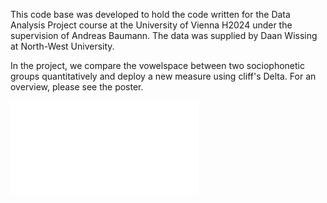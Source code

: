 This code base was developed to hold the code written for the Data Analysis Project course at the University of Vienna H2024 under the supervision of Andreas Baumann. The data was supplied by Daan Wissing at North-West University.

In the project, we compare the vowelspace between two sociophonetic groups quantitatively and deploy a new measure using cliff's Delta. For an overview, please see the poster.

![poster_dap](Afrikaans_poster.pdf)
